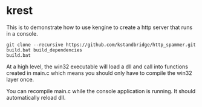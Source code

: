 # krest

This is to demonstrate how to use kengine to create a http server that runs in a console.

```
git clone --recursive https://github.com/kstandbridge/http_spammer.git
build.bat build_dependencies
build.bat
```

At a high level, the win32 executable will load a dll and call into functions created in main.c which means you should only have to compile the win32 layer once. 

You can recompile main.c while the console application is running. It should automatically reload dll.
